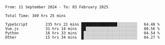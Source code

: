 <!--START_SECTION:waka-->

```abap
From: 11 September 2024 - To: 03 February 2025

Total Time: 349 hrs 25 mins

TypeScript        235 hrs 21 mins ████████████████░░░░░░░░░   64.48 %
Vue.js            31 hrs 14 mins  ██░░░░░░░░░░░░░░░░░░░░░░░   08.56 %
Python            16 hrs 33 mins  █░░░░░░░░░░░░░░░░░░░░░░░░   04.54 %
Other             15 hrs 34 mins  █░░░░░░░░░░░░░░░░░░░░░░░░   04.27 %
```

<!--END_SECTION:waka-->
